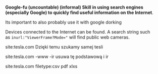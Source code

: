 **Google-fu (uncountable) (informal) Skill in using search engines (especially Google) to quickly find useful information on the Internet**.

Its important to also probably use it with google dorking

Devices connected to the Internet can be found. A search string such as `inurl:"ViewerFrame?Mode="` will find public web cameras.

site:tesla.com 
Dzięki temu szukamy samej tesli

site:tesla.com -www -ir
usuwa tę podstawową i ir

site:tesla.com filetype:csv
				 pdf
				 xlxs